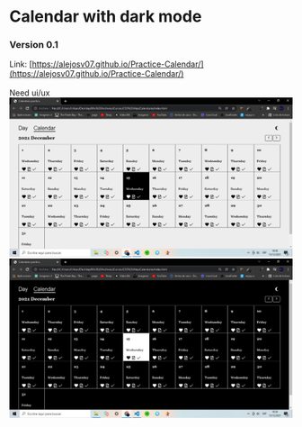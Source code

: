 # Calendar with dark mode

### Version 0.1  
Link: [https://alejosv07.github.io/Practice-Calendar/](https://alejosv07.github.io/Practice-Calendar/)   
<br/>
Need ui/ux  
![alt text](Light.png)
![alt text](Dark.png)

